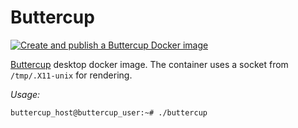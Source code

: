 # Buttercup

[![Create and publish a Buttercup Docker image](https://github.com/dkushche/Buttercup/actions/workflows/main.yaml/badge.svg)](https://github.com/dkushche/Buttercup/actions/workflows/main.yaml)

[Buttercup](https://buttercup.pw/) desktop docker image. The container uses a socket from `/tmp/.X11-unix` for rendering.

_Usage:_

```console
buttercup_host@buttercup_user:~# ./buttercup
```
